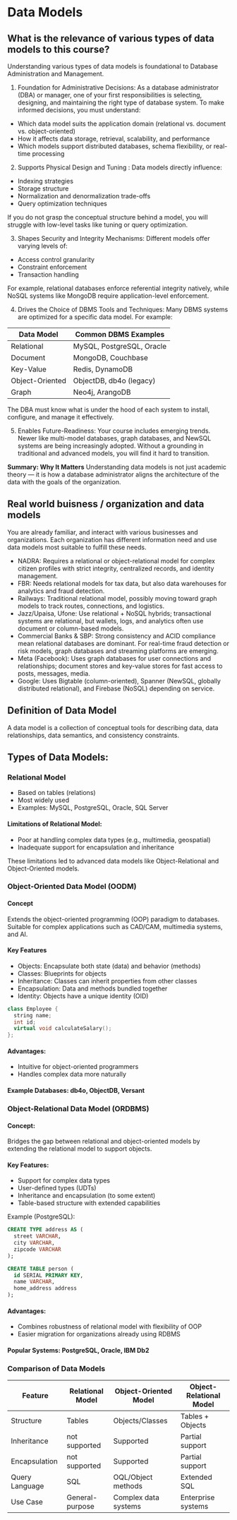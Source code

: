 # Data Models

## What is the relevance of various types of data models to this course?

Understanding various types of data models is foundational to Database Administration and Management.

1. Foundation for Administrative Decisions: As a database administrator (DBA) or manager, one of your first responsibilities is selecting, designing, and maintaining the right type of database system. To make informed decisions, you must understand:

- Which data model suits the application domain (relational vs. document vs. object-oriented)
- How it affects data storage, retrieval, scalability, and performance
- Which models support distributed databases, schema flexibility, or real-time processing

2. Supports Physical Design and Tuning : Data models directly influence:

- Indexing strategies
- Storage structure
- Normalization and denormalization trade-offs
- Query optimization techniques

If you do not grasp the conceptual structure behind a model, you will struggle with low-level tasks like tuning or query optimization.

3. Shapes Security and Integrity Mechanisms: Different models offer varying levels of:

- Access control granularity
- Constraint enforcement
- Transaction handling

For example, relational databases enforce referential integrity natively, while NoSQL systems like MongoDB require application-level enforcement.

4. Drives the Choice of DBMS Tools and Techniques: Many DBMS systems are optimized for a specific data model. For example:


Data Model       |	Common DBMS Examples
-----------------|-------------------------
Relational       |	MySQL, PostgreSQL, Oracle
Document         |	MongoDB, Couchbase
Key-Value        |	Redis, DynamoDB
Object-Oriented  |	ObjectDB, db4o (legacy)
Graph	         |  Neo4j, ArangoDB

The DBA must know what is under the hood of each system to install, configure, and manage it effectively.

5. Enables Future-Readiness: Your course includes emerging trends. Newer  like multi-model databases, graph databases, and NewSQL systems are being increasingly adopted. Without a grounding in traditional and advanced models, you will find it hard to transition.

**Summary: Why It Matters**
Understanding data models is not just academic theory — it is how a database administrator aligns the architecture of the data with the goals of the organization.

## Real world buisness / organization and data models 

You are already familiar, and interact with various businesses and organizations. Each organization has different information need and use data models most suitable to fulfill these needs. 

- NADRA: Requires a relational or object-relational model for complex citizen profiles with strict integrity, centralized records, and identity management.
- FBR: Needs relational models for tax data, but also data warehouses for analytics and fraud detection.
- Railways: Traditional relational model, possibly moving toward graph models to track routes, connections, and logistics.
- Jazz/Upaisa, Ufone: Use relational + NoSQL hybrids; transactional systems are relational, but wallets, logs, and analytics often use document or column-based models.
- Commercial Banks & SBP: Strong consistency and ACID compliance mean relational databases are dominant. For real-time fraud detection or risk models, graph databases and streaming platforms are emerging.
- Meta (Facebook): Uses graph databases for user connections and relationships; document stores and key-value stores for fast access to posts, messages, media.
- Google: Uses Bigtable (column-oriented), Spanner (NewSQL, globally distributed relational), and Firebase (NoSQL) depending on service.

## Definition of Data Model

A data model is a collection of conceptual tools for describing data, data relationships, data semantics, and consistency constraints.

## Types of Data Models:

### Relational Model

- Based on tables (relations)
- Most widely used
- Examples: MySQL, PostgreSQL, Oracle, SQL Server

#### Limitations of Relational Model:

- Poor at handling complex data types (e.g., multimedia, geospatial)
- Inadequate support for encapsulation and inheritance

These limitations led to advanced data models like Object-Relational and Object-Oriented models.


### Object-Oriented Data Model (OODM)

#### Concept
Extends the object-oriented programming (OOP) paradigm to databases. Suitable for complex applications such as CAD/CAM, multimedia systems, and AI.

#### Key Features

- Objects: Encapsulate both state (data) and behavior (methods)
- Classes: Blueprints for objects
- Inheritance: Classes can inherit properties from other classes
- Encapsulation: Data and methods bundled together
- Identity: Objects have a unique identity (OID)

```cpp
class Employee {
  string name;
  int id;
  virtual void calculateSalary();
};
``` 
#### Advantages:

- Intuitive for object-oriented programmers
- Handles complex data more naturally

#### Example Databases: db4o, ObjectDB, Versant

### Object-Relational Data Model (ORDBMS)

#### Concept:
Bridges the gap between relational and object-oriented models by extending the relational model to support objects.

#### Key Features:

- Support for complex data types
- User-defined types (UDTs)
- Inheritance and encapsulation (to some extent)
- Table-based structure with extended capabilities

Example (PostgreSQL):

```sql
CREATE TYPE address AS (
  street VARCHAR,
  city VARCHAR,
  zipcode VARCHAR
);

CREATE TABLE person (
  id SERIAL PRIMARY KEY,
  name VARCHAR,
  home_address address
);
```
#### Advantages:

- Combines robustness of relational model with flexibility of OOP
- Easier migration for organizations already using RDBMS
#### Popular Systems: PostgreSQL, Oracle, IBM Db2

### Comparison of Data Models

Feature         | Relational Model	    | Object-Oriented Model | Object-Relational Model
----------------|-----------------------|-----------------------|-------------------------
Structure	    | Tables                | Objects/Classes       | Tables + Objects 
Inheritance     | not supported         | Supported             | Partial support
Encapsulation   | not supported	        | Supported             | Partial support
Query Language	| SQL	                | OQL/Object methods	| Extended SQL
Use Case	    | General-purpose	    | Complex data systems	| Enterprise systems


